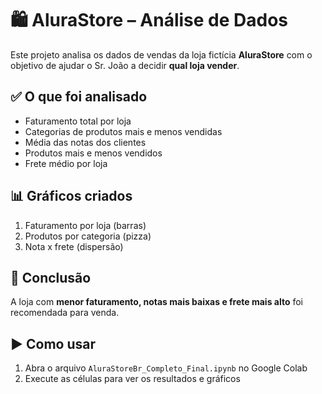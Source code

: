 # 🛍️ AluraStore – Análise de Dados

Este projeto analisa os dados de vendas da loja fictícia **AluraStore** com o objetivo de ajudar o Sr. João a decidir **qual loja vender**.

## ✅ O que foi analisado

- Faturamento total por loja  
- Categorias de produtos mais e menos vendidas  
- Média das notas dos clientes  
- Produtos mais e menos vendidos  
- Frete médio por loja  

## 📊 Gráficos criados

1. Faturamento por loja (barras)  
2. Produtos por categoria (pizza)  
3. Nota x frete (dispersão)  

## 📌 Conclusão

A loja com **menor faturamento, notas mais baixas e frete mais alto** foi recomendada para venda.

## ▶️ Como usar

1. Abra o arquivo `AluraStoreBr_Completo_Final.ipynb` no Google Colab  
2. Execute as células para ver os resultados e gráficos
